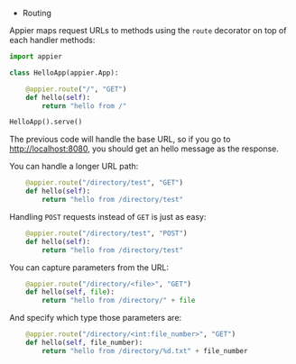 * Routing

Appier maps request URLs to methods using the ``route`` decorator on top of each handler methods:

```python
import appier

class HelloApp(appier.App):

    @appier.route("/", "GET")
    def hello(self):
        return "hello from /"

HelloApp().serve()
```

The previous code will handle the base URL, so if you go to [http://localhost:8080](http://localhost:8080), you should get an hello message as the response.

You can handle a longer URL path:

```python
    @appier.route("/directory/test", "GET")
    def hello(self):
        return "hello from /directory/test"
```

Handling ``POST`` requests instead of ``GET`` is just as easy:

```python
    @appier.route("/directory/test", "POST")
    def hello(self):
        return "hello from /directory/test"
```

You can capture parameters from the URL:

```python
    @appier.route("/directory/<file>", "GET")
    def hello(self, file):
        return "hello from /directory/" + file
```

And specify which type those parameters are:

```python
    @appier.route("/directory/<int:file_number>", "GET")
    def hello(self, file_number):
        return "hello from /directory/%d.txt" + file_number
```
